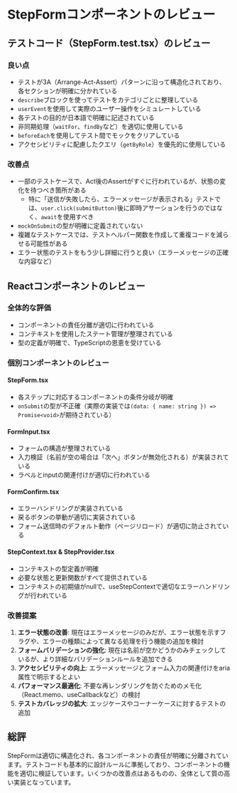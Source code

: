 # StepFormコンポーネントのレビュー

## テストコード（StepForm.test.tsx）のレビュー

### 良い点

- テストが3A（Arrange-Act-Assert）パターンに沿って構造化されており、各セクションが明確に分かれている
- `describe`ブロックを使ってテストをカテゴリごとに整理している
- `userEvent`を使用して実際のユーザー操作をシミュレートしている
- 各テストの目的が日本語で明確に記述されている
- 非同期処理（`waitFor`、`findBy`など）を適切に使用している
- `beforeEach`を使用してテスト間でモックをクリアしている
- アクセシビリティに配慮したクエリ（`getByRole`）を優先的に使用している

### 改善点

- 一部のテストケースで、Act後のAssertがすぐに行われているが、状態の変化を待つべき箇所がある
  - 特に「送信が失敗したら、エラーメッセージが表示される」テストでは、`user.click(submitButton)`後に即時アサーションを行うのではなく、`await`を使用すべき
- `mockOnSubmit`の型が明確に定義されていない
- 複雑なテストケースでは、テストヘルパー関数を作成して重複コードを減らせる可能性がある
- エラー状態のテストをもう少し詳細に行うと良い（エラーメッセージの正確な内容など）

## Reactコンポーネントのレビュー

### 全体的な評価

- コンポーネントの責任分離が適切に行われている
- コンテキストを使用したステート管理が整理されている
- 型の定義が明確で、TypeScriptの恩恵を受けている

### 個別コンポーネントのレビュー

#### StepForm.tsx

- 各ステップに対応するコンポーネントの条件分岐が明確
- `onSubmit`の型が不正確（実際の実装では`(data: { name: string }) => Promise<void>`が期待されている）

#### FormInput.tsx

- フォームの構造が整理されている
- 入力検証（名前が空の場合は「次へ」ボタンが無効化される）が実装されている
- ラベルとinputの関連付けが適切に行われている

#### FormConfirm.tsx

- エラーハンドリングが実装されている
- 戻るボタンの挙動が適切に実装されている
- フォーム送信時のデフォルト動作（ページリロード）が適切に防止されている

#### StepContext.tsx & StepProvider.tsx

- コンテキストの型定義が明確
- 必要な状態と更新関数がすべて提供されている
- コンテキストの初期値がnullで、useStepContextで適切なエラーハンドリングが行われている

### 改善提案

1. **エラー状態の改善**: 現在はエラーメッセージのみだが、エラー状態を示すフラグや、エラーの種類によって異なる処理を行う機能の追加を検討
2. **フォームバリデーションの強化**: 現在は名前が空かどうかのみチェックしているが、より詳細なバリデーションルールを追加できる
3. **アクセシビリティの向上**: エラーメッセージとフォーム入力の関連付けをaria属性で明示するとよい
4. **パフォーマンス最適化**: 不要な再レンダリングを防ぐためのメモ化（React.memo、useCallbackなど）の検討
5. **テストカバレッジの拡大**: エッジケースやコーナーケースに対するテストの追加

## 総評

StepFormは適切に構造化され、各コンポーネントの責任が明確に分離されています。テストコードも基本的に設計ルールに準拠しており、コンポーネントの機能を適切に検証しています。いくつかの改善点はあるものの、全体として質の高い実装となっています。
